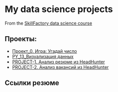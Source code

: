 # My data science projects
From the [SkillFactory data science course](https://skillfactory.ru/data-scientist-pro)

## Проекты:

* [Проект_0. Игра: Угадай число](https://github.com/Yul-Art/SF-DST/tree/main/Project_0)
* [PY_13_Визуализация данных](https://github.com/Yul-Art/SF-DST/blob/main/PY13_Data_visualization.ipynb)
* [PROJECT-1. Анализ резюме из HeadHunter](https://github.com/Yul-Art/SF-DST/tree/main/PROJECT-1.%20Анализ%20резюме%20из%20HeadHunter)
* [PROJECT-2. Анализ вакансий из HeadHunter](https://github.com/Yul-Art/SF-DST/tree/main/PROJECT-2.%20Анализ%20вакансий%20из%20HeadHunter)

## Ссылки резюме
